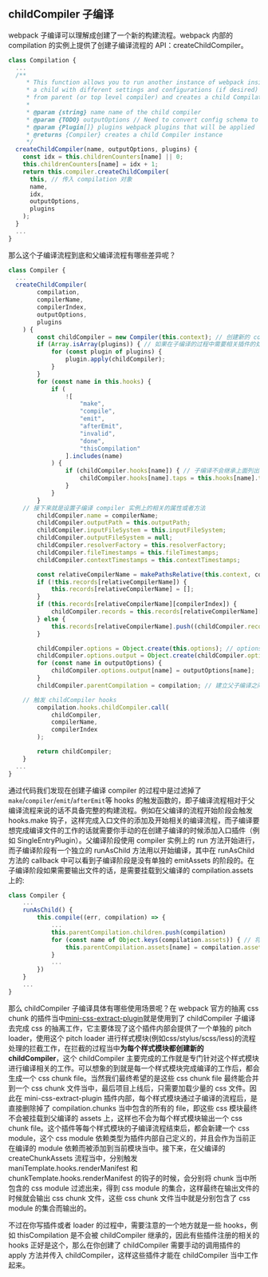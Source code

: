 ## childCompiler 子编译

webpack 子编译可以理解成创建了一个新的构建流程。webpack 内部的 compilation 的实例上提供了创建子编译流程的 API：createChildCompiler。

```javascript
class Compilation {
  ...
  /**
	 * This function allows you to run another instance of webpack inside of webpack however as
	 * a child with different settings and configurations (if desired) applied. It copies all hooks, plugins
	 * from parent (or top level compiler) and creates a child Compilation
	 *
	 * @param {string} name name of the child compiler
	 * @param {TODO} outputOptions // Need to convert config schema to types for this
	 * @param {Plugin[]} plugins webpack plugins that will be applied
	 * @returns {Compiler} creates a child Compiler instance
	 */
  createChildCompiler(name, outputOptions, plugins) {
    const idx = this.childrenCounters[name] || 0;
    this.childrenCounters[name] = idx + 1;
    return this.compiler.createChildCompiler(
      this, // 传入 compilation 对象
      name,
      idx,
      outputOptions,
      plugins
    );
  }
  ...
}
```

那么这个子编译流程到底和父编译流程有哪些差异呢？

```javascript
class Compiler {
  ...
  createChildCompiler(
		compilation,
		compilerName,
		compilerIndex,
		outputOptions,
		plugins
	) {
		const childCompiler = new Compiler(this.context); // 创建新的 compiler 对象，和父 compiler 拥有相同的 context 上下文路径
		if (Array.isArray(plugins)) { // 如果在子编译的过程中需要相关插件的处理，那么就在创建子编译的阶段传入这些插件，需要注意的是在这个阶段执行这些插件的话，下面的有关 childCompiler 一些配置信息是拿不到的，因此可以先创建 childCompiler，然后由自己去手动的 apply 插件
			for (const plugin of plugins) {
				plugin.apply(childCompiler);
			}
		}
		for (const name in this.hooks) {
			if (
				![
					"make",
					"compile",
					"emit",
					"afterEmit",
					"invalid",
					"done",
					"thisCompilation"
				].includes(name) 
			) {
				if (childCompiler.hooks[name]) { // 子编译不会继承上面列出来的编译流程当中的钩子
					childCompiler.hooks[name].taps = this.hooks[name].taps.slice();
				}
			}
		}
    // 接下来就是设置子编译 compiler 实例上的相关的属性或者方法
		childCompiler.name = compilerName;
		childCompiler.outputPath = this.outputPath;
		childCompiler.inputFileSystem = this.inputFileSystem;
		childCompiler.outputFileSystem = null;
		childCompiler.resolverFactory = this.resolverFactory;
		childCompiler.fileTimestamps = this.fileTimestamps;
		childCompiler.contextTimestamps = this.contextTimestamps;

		const relativeCompilerName = makePathsRelative(this.context, compilerName);
		if (!this.records[relativeCompilerName]) {
			this.records[relativeCompilerName] = [];
		}
		if (this.records[relativeCompilerName][compilerIndex]) {
			childCompiler.records = this.records[relativeCompilerName][compilerIndex];
		} else {
			this.records[relativeCompilerName].push((childCompiler.records = {}));
		}

		childCompiler.options = Object.create(this.options); // options 配置继承于父编译 compiler 实例
		childCompiler.options.output = Object.create(childCompiler.options.output);
		for (const name in outputOptions) {
			childCompiler.options.output[name] = outputOptions[name];
		}
		childCompiler.parentCompilation = compilation; // 建立父子编译之间的关系

    // 触发 childCompiler hooks
		compilation.hooks.childCompiler.call(
			childCompiler,
			compilerName,
			compilerIndex
		);

		return childCompiler;
	}
  ...
}
```

通过代码我们发现在创建子编译 compiler 的过程中是过滤掉了`make`/`compiler`/`emit`/`afterEmit`等 hooks 的触发函数的，即子编译流程相对于父编译流程来说的话不具备完整的构建流程。例如在父编译的流程开始阶段会触发 hooks.make 钩子，这样完成入口文件的添加及开始相关的编译流程，而子编译要想完成编译文件的工作的话就需要你手动的在创建子编译的时候添加入口插件（例如 SingleEntryPlugin）。父编译阶段使用 compiler 实例上的 run 方法开始进行，而子编译阶段有一个独立的 runAsChild 方法用以开始编译，其中在 runAsChild 方法的 callback 中可以看到子编译阶段是没有单独的 emitAssets 的阶段的。在子编译阶段如果需要输出文件的话，是需要挂载到父编译的 compilation.assets 上的:

```javascript
class Compiler {
	...
	runAsChild() {
		this.compile((err, compilation) => {
			...
			this.parentCompilation.children.push(compilation)
			for (const name of Object.keys(compilation.assets)) { // 将子编译需要输出的 chunk 文件挂载到父编译上，进而完成相关的 chunk 的输出工作
				this.parentCompilation.assets[name] = compilation.assets[name];
			}
			...
		})
	}
	...
}
```

那么 childCompiler 子编译具体有哪些使用场景呢？在 webpack 官方的抽离 css chunk 的插件当中[mini-css-extract-plugin](https://github.com/webpack-contrib/mini-css-extract-plugin)就是使用到了 childCompiler 子编译去完成 css 的抽离工作，它主要体现了这个插件内部会提供了一个单独的 pitch loader，使用这个 pitch loader 进行样式模块(例如css/stylus/scss/less)的流程处理的拦截工作，在拦截的过程当中**为每个样式模块都创建新的 childCompiler**，这个 childCompiler 主要完成的工作就是专门针对这个样式模块进行编译相关的工作。可以想象的到就是每一个样式模块完成编译的工作后，都会生成一个 css chunk file。当然我们最终希望的是这些 css chunk file 最终能合并到一个 css chunk 文件当中，最后项目上线后，只需要加载少量的 css 文件。因此在 mini-css-extract-plugin 插件内部，每个样式模块通过子编译的流程后，是直接删除掉了 compilation.chunks 当中包含的所有的 file，即这些 css 模块最终不会被挂载到父编译的 assets 上，这样也不会为每个样式模块输出一个 css chunk file。这个插件等每个样式模块的子编译流程结束后，都会新建一个 css module，这个 css module 依赖类型为插件内部自己定义的，并且会作为当前正在编译的 module 依赖而被添加到当前模块当中。接下来，在父编译的 createChunkAssets 流程当中，分别触发 maniTemplate.hooks.renderManifest 和 chunkTemplate.hooks.renderManifest 的钩子的时候，会分别将 chunk 当中所包含的 css module 过滤出来，得到 css module 的集合，这样最终在输出文件的时候就会输出 css chunk 文件，这些 css chunk 文件当中就是分别包含了 css module 的集合而输出的。

不过在你写插件或者 loader 的过程中，需要注意的一个地方就是一些 hooks，例如 thisCompilation 是不会被 childCompiler 继承的，因此有些插件注册的相关的 hooks 正好是这个，那么在你创建了 childCompiler 需要手动的调用插件的 apply 方法并传入 childCompiler，这样这些插件才能在 childCompiler 当中工作起来。